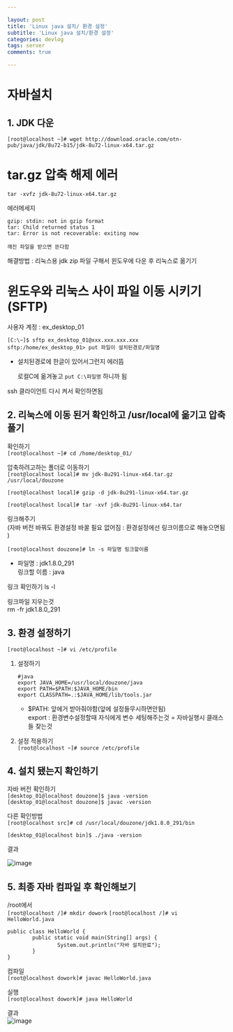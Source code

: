 ```yaml
---

layout: post
title: 'Linux java 설치/ 환경 설정'
subtitle: 'Linux java 설치/환경 설정'
categories: devlog
tags: server
comments: true

---
```


# 자바설치
## 1. JDK 다운
```linux
[root@localhost ~]# wget http://download.oracle.com/otn-pub/java/jdk/8u72-b15/jdk-8u72-linux-x64.tar.gz
```

# tar.gz 압축 해제 에러
```linux
tar -xvfz jdk-8u72-linux-x64.tar.gz
```

에러메세지
```
gzip: stdin: not in gzip format  
tar: Child returned status 1  
tar: Error is not recoverable: exiting now 
```

```깨진 파일을 받으면 뜬다함```

해결방법 : 리눅스용 jdk zip 파일 구해서 윈도우에 다운 후 리눅스로 옮기기

# 윈도우와 리눅스 사이 파일 이동 시키기 (SFTP)

사용자 계정 : ex_desktop_01

```[C:\~]$ sftp ex_desktop_01@xxx.xxx.xxx.xxx```  
```sftp:/home/ex_desktop_01> put 파일이 설치된경로/파일명```  

- 설치된경로에 한글이 있어서그런지 에러뜸

 	로컬C에 옮겨놓고 ```put C:\파일명``` 하니까 됨

ssh 클라이언트 다시 켜서 확인하면됨

## 2. 리눅스에 이동 된거 확인하고 /usr/local에 옮기고 압축 풀기

확인하기  
```[root@localhost ~]# cd /home/desktop_01/```

압축하려고하는 폴더로 이동하기  
```[root@localhost local]# mv jdk-8u291-linux-x64.tar.gz /usr/local/douzone```  

```[root@localhost local]# gzip -d jdk-8u291-linux-x64.tar.gz ```  

```[root@localhost local]# tar -xvf jdk-8u291-linux-x64.tar ``` 

링크해주기  
(자바 버전 바꿔도 환경설정 바꿀 필요 없어짐 : 환경설정에선 링크이름으로 해놓으면됨 )

```[root@localhost douzone]# ln -s 파일명 링크할이름 ```  
- 파일명  : jdk1.8.0_291  
링크할 이름 : java

링크 확인하기
ls -l

링크파일 지우는것  
rm -fr jdk1.8.0_291  

## 3. 환경 설정하기

```[root@localhost ~]# vi /etc/profile```

1. 설정하기
	```
	#java
	export JAVA_HOME=/usr/local/douzone/java
	export PATH=$PATH:$JAVA_HOME/bin
	export CLASSPATH=.:$JAVA_HOME/lib/tools.jar

	```
	-	$PATH: 앞에거 받아줘야함(앞에 설정들무시하면안됨)  
		export : 환경변수설정할때 자식에게 변수 세팅해주는것 = 자바실행시 클래스들 찾는것

2. 설정 적용하기  
```[root@localhost ~]# source /etc/profile```


## 4. 설치 됐는지 확인하기
자바 버전 확인하기  
```[desktop_01@localhost douzone]$ java -version```  
```[desktop_01@localhost douzone]$ javac -version```


다른 확인방법  
```[root@localhost src]# cd /usr/local/douzone/jdk1.8.0_291/bin```

```[desktop_01@localhost bin]$ ./java -version```

결과

![image](https://user-images.githubusercontent.com/60701130/154252886-ea87fcc6-747d-4bbb-aca3-93969d47207d.png)


## 5. 최종 자바 컴파일 후 확인해보기

/root에서  
```[root@localhost /]# mkdir dowork```
```[root@localhost /]# vi HelloWorld.java ```  

```
public class HelloWorld {
        public static void main(String[] args) {
                System.out.println("자바 설치완료");
        }
}
```

컴파일  
```[root@localhost dowork]# javac HelloWorld.java```

실행  
```[root@localhost dowork]# java HelloWorld```

결과  
![image](https://user-images.githubusercontent.com/60701130/154255580-d4938aa4-bfbd-4083-96c8-95508ad9196a.png)
